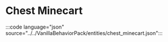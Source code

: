 # Chest Minecart

:::code language="json" source="../../VanillaBehaviorPack/entities/chest_minecart.json":::
